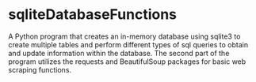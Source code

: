 # sqliteDatabaseFunctions
A Python program that creates an in-memory database using sqlite3 to create multiple tables and perform different types of sql queries to obtain and update information within the database. The second part of the program utilizes the requests and BeautifulSoup packages for basic web scraping functions.

